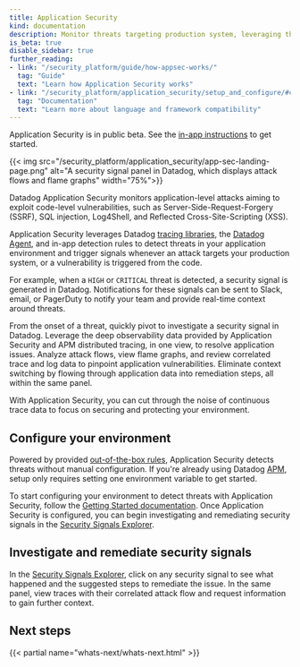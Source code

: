 ```yaml
---
title: Application Security
kind: documentation
description: Monitor threats targeting production system, leveraging the execution context provided by distributed traces.
is_beta: true
disable_sidebar: true
further_reading:
- link: "/security_platform/guide/how-appsec-works/"
  tag: "Guide"
  text: "Learn how Application Security works"
- link: "/security_platform/application_security/setup_and_configure/#compatibility"
  tag: "Documentation"
  text: "Learn more about language and framework compatibility"
---
```


<div class="alert alert-warning">
Application Security is in public beta. See the <a href="https://app.datadoghq.com/security/appsec">in-app instructions</a> to get started.
</div>

{{< img src="/security_platform/application_security/app-sec-landing-page.png" alt="A security signal panel in Datadog, which displays attack flows and flame graphs" width="75%">}}

Datadog Application Security monitors application-level attacks aiming to exploit code-level vulnerabilities, such as Server-Side-Request-Forgery (SSRF), SQL injection, Log4Shell, and Reflected Cross-Site-Scripting (XSS).

Application Security leverages Datadog [tracing libraries][1], the [Datadog Agent][2], and in-app detection rules to detect threats in your application environment and trigger signals whenever an attack targets your production system, or a vulnerability is triggered from the code.

For example, when a `HIGH` or `CRITICAL` threat is detected, a security signal is generated in Datadog. Notifications for these signals can be sent to Slack, email, or PagerDuty to notify your team and provide real-time context around threats.

From the onset of a threat, quickly pivot to investigate a security signal in Datadog. Leverage the deep observability data provided by Application Security and APM distributed tracing, in one view, to resolve application issues. Analyze attack flows, view flame graphs, and review correlated trace and log data to pinpoint application vulnerabilities. Eliminate context switching by flowing through application data into remediation steps, all within the same panel.

With Application Security, you can cut through the noise of continuous trace data to focus on securing and protecting your environment.

## Configure your environment

Powered by provided [out-of-the-box rules][3], Application Security detects threats without manual configuration. If you're already using Datadog [APM][1], setup only requires setting one environment variable to get started.

To start configuring your environment to detect threats with Application Security, follow the [Getting Started documentation][5]. Once Application Security is configured, you can begin investigating and remediating security signals in the [Security Signals Explorer][7].

## Investigate and remediate security signals

In the [Security Signals Explorer][7], click on any security signal to see what happened and the suggested steps to remediate the issue. In the same panel, view traces with their correlated attack flow and request information to gain further context.

## Next steps

{{< partial name="whats-next/whats-next.html" >}}

[1]: /tracing/
[2]: /agent/
[3]: /security_platform/default_rules/#cat-application-security
[4]: /security/appsec
[5]: /security_platform/application_security/getting_started/
[6]: /security_platform/application_security/custom_signal_rules/
[7]: /security/appsec/signals
